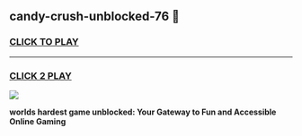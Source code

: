 
## candy-crush-unblocked-76 👋
<h3>
<a href="https://premium.freeplayer.one?title=candy-crush-unblocked-76&ref=14F">CLICK TO PLAY</a></h3>
<hr>

<h3>
<a href="https://premium.freeplayer.one?title=candy-crush-unblocked-76&ref=14F">CLICK 2 PLAY</a>
  
</h3>

<a href="https://premium.freeplayer.one?title=candy-crush-unblocked-76&ref=12F/"><img src="https://clearcache.store/games.png"></a>


**worlds hardest game unblocked: Your Gateway to Fun and Accessible Online Gaming**
